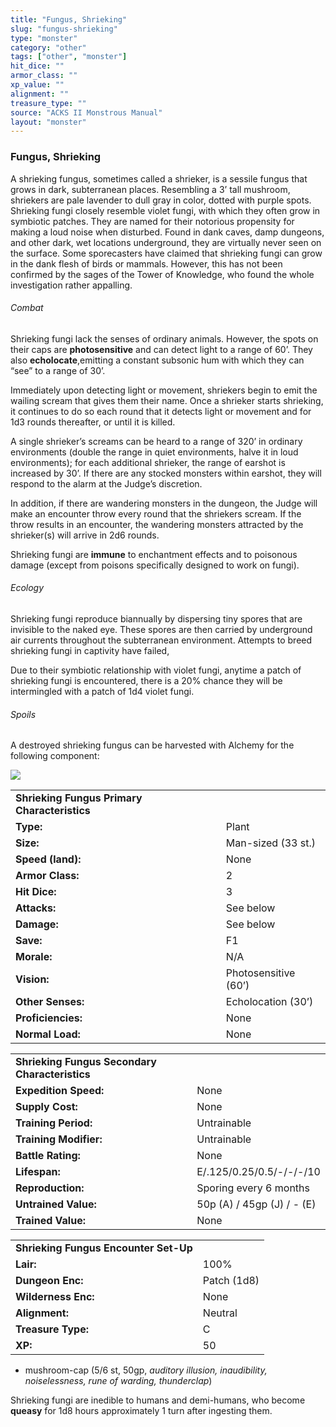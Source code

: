 ```yaml
---
title: "Fungus, Shrieking"
slug: "fungus-shrieking"
type: "monster"
category: "other"
tags: ["other", "monster"]
hit_dice: ""
armor_class: ""
xp_value: ""
alignment: ""
treasure_type: ""
source: "ACKS II Monstrous Manual"
layout: "monster"
---
```


### Fungus, Shrieking

A shrieking fungus, sometimes called a shrieker, is a sessile fungus that grows in dark,
subterranean places. Resembling a 3’ tall mushroom, shriekers are pale lavender to dull gray in
color, dotted with purple spots. Shrieking fungi closely resemble violet fungi, with which they
often grow in symbiotic patches. They are named for their notorious propensity for making a loud
noise when disturbed. Found in dank caves, damp dungeons, and other dark, wet locations underground,
they are virtually never seen on the surface. Some sporecasters have claimed that shrieking fungi
can grow in the dank flesh of birds or mammals. However, this has not been confirmed by the sages of
the Tower of Knowledge, who found the whole investigation rather appalling.

###### Combat

Shrieking fungi lack the senses of ordinary animals. However, the spots on their caps are
**photosensitive** and can detect light to a range of 60’. They also **echolocate**,emitting a
constant subsonic hum with which they can “see” to a range of 30’.

Immediately upon detecting light or movement, shriekers begin to emit the wailing scream that gives
them their name. Once a shrieker starts shrieking, it continues to do so each round that it detects
light or movement and for 1d3 rounds thereafter, or until it is killed.

A single shrieker’s screams can be heard to a range of 320’ in ordinary environments (double the
range in quiet environments, halve it in loud environments); for each additional shrieker, the range
of earshot is increased by 30’. If there are any stocked monsters within earshot, they will respond
to the alarm at the Judge’s discretion.

In addition, if there are wandering monsters in the dungeon, the Judge will make an encounter throw
every round that the shriekers scream. If the throw results in an encounter, the wandering monsters
attracted by the shrieker(s) will arrive in 2d6 rounds.

Shrieking fungi are **immune** to enchantment effects and to poisonous damage (except from poisons
specifically designed to work on fungi).

###### Ecology

Shrieking fungi reproduce biannually by dispersing tiny spores that are invisible to the naked eye.
These spores are then carried by underground air currents throughout the subterranean environment.
Attempts to breed shrieking fungi in captivity have failed,

Due to their symbiotic relationship with violet fungi, anytime a patch of shrieking fungi is
encountered, there is a 20% chance they will be intermingled with a patch of 1d4 violet fungi.

###### Spoils

A destroyed shrieking fungus can be harvested with Alchemy for the following component:

![](data:image/png;base64...)

|  |  |
| --- | --- |
| **Shrieking Fungus Primary Characteristics** | |
| **Type:** | Plant |
| **Size:** | Man-sized (33 st.) |
| **Speed (land):** | None |
| **Armor Class:** | 2 |
| **Hit Dice:** | 3 |
| **Attacks:** | See below |
| **Damage:** | See below |
| **Save:** | F1 |
| **Morale:** | N/A |
| **Vision:** | Photosensitive (60’) |
| **Other Senses:** | Echolocation (30’) |
| **Proficiencies:** | None |
| **Normal Load:** | None |

|  |  |
| --- | --- |
| **Shrieking Fungus Secondary Characteristics** | |
| **Expedition Speed:** | None |
| **Supply Cost:** | None |
| **Training Period:** | Untrainable |
| **Training Modifier:** | Untrainable |
| **Battle Rating:** | None |
| **Lifespan:** | E/.125/0.25/0.5/-/-/-/10 |
| **Reproduction:** | Sporing every 6 months |
| **Untrained Value:** | 50p (A) / 45gp (J) / - (E) |
| **Trained Value:** | None |

|  |  |
| --- | --- |
| **Shrieking Fungus Encounter Set-Up** | |
| **Lair:** | 100% |
| **Dungeon Enc:** | Patch (1d8) |
| **Wilderness Enc:** | None |
| **Alignment:** | Neutral |
| **Treasure Type:** | C |
| **XP:** | 50 |

* mushroom-cap (5/6 st, 50gp, *auditory illusion, inaudibility, noiselessness, rune of warding,
thunderclap*)

Shrieking fungi are inedible to humans and demi-humans, who become **queasy** for 1d8 hours
approximately 1 turn after ingesting them.
